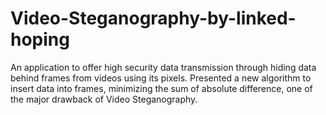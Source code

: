 # Video-Steganography-by-linked-hoping
An application to offer high security data transmission through hiding data behind frames from videos using its pixels.
Presented a new algorithm to insert data into frames, minimizing the sum of absolute difference, one of the major drawback of Video Steganography.

